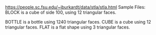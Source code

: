 https://people.sc.fsu.edu/~jburkardt/data/stla/stla.html
Sample Files:
BLOCK is a cube of side 100, using 12 triangular faces.

BOTTLE is a bottle using 1240 triangular faces.
CUBE is a cube using 12 triangular faces.
FLAT is a flat shape using 3 triangular faces.
